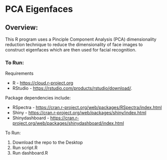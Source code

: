 # PCA Eigenfaces

## Overview:

This R program uses a Pinciple Component Analysis (PCA) dimensionality reduction technique to reduce the dimensionality of face images to construct eigenfaces which are then used for facial recognition.

### To Run:

Requirements 
 * R - https://cloud.r-project.org 
 * RStudio - https://rstudio.com/products/rstudio/download/. 

Package dependencies include: 
  * RSpectra - https://cran.r-project.org/web/packages/RSpectra/index.html
  * Shiny - https://cran.r-project.org/web/packages/shiny/index.html
  * Shinydashboard - https://cran.r-project.org/web/packages/shinydashboard/index.html
  
To Run:
 1. Download the repo to the Desktop
 2. Run script.R
 3. Run dashboard.R
